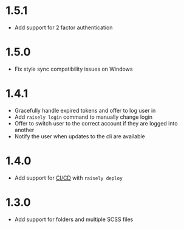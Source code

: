 # 1.5.1

- Add support for 2 factor authentication

# 1.5.0

- Fix style sync compatibility issues on Windows

# 1.4.1

- Gracefully handle expired tokens and offer to log user in
- Add `raisely login` command to manually change login
- Offer to switch user to the correct account if they are logged into another
- Notify the user when updates to the cli are available

# 1.4.0

- Add support for [CI/CD](https://github.com/raisely/cli#cicd-usage) with `raisely deploy`

# 1.3.0

- Add support for folders and multiple SCSS files
